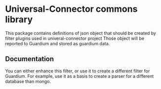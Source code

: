 # Universal-Connector commons library
This package contains definitions of json object that should be created by filter plugins used in univeral-connector project
Those object will be reported to Guardium and stored as guardium data.

## Documentation
You can either enhance this filter, or use it to create a different filter for Guardium. For example, use it as a basis to create a parser for a different database than mongo.





